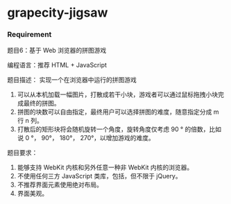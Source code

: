 # grapecity-jigsaw

### Requirement

题目6：基于 Web 浏览器的拼图游戏

编程语言：推荐 HTML + JavaScript

题目描述： 实现一个在浏览器中运行的拼图游戏

1. 可以从本机加载一幅图片，打散成若干小块，游戏者可以通过鼠标拖拽小块完成最终的拼图。
2. 拼图的块数可以自由指定，最终用户可以选择拼图的难度，随意指定分成 m 行 n 列。
3. 打散后的矩形块将会随机旋转一个角度，旋转角度仅考虑 90 ° 的倍数，比如说 0 °， 90°， 180°， 270°，以增加游戏的难度。

题目要求：

1. 能够支持 WebKit 内核和另外任意一种非 WebKit 内核的浏览器。
2. 不使用任何三方 JavaScript 类库，包括，但不限于 jQuery。
3. 不推荐界面元素使用绝对布局。
4. 界面美观。